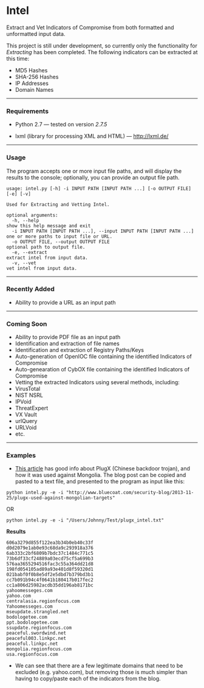 Intel
=====

Extract and Vet Indicators of Compromise from both formatted and unformatted input data.

This project is still under development, so currently only the functionality for *Extracting* has been completed. The following indicators can be extracted at this time:

* MD5 Hashes
* SHA-256 Hashes
* IP Addresses
* Domain Names

-----

### Requirements

* Python 2.7  —  tested on version *2.7.5*

* lxml (library for processing XML and HTML)  —  http://lxml.de/

-----

### Usage

The program accepts one or more input file paths, and will display the results to the console; optionally, you can provide an output file path.

```
usage: intel.py [-h] -i INPUT PATH [INPUT PATH ...] [-o OUTPUT FILE] [-e] [-v]

Used for Extracting and Vetting Intel.

optional arguments:
  -h, --help                                                           show this help message and exit
  -i INPUT PATH [INPUT PATH ...], --input INPUT PATH [INPUT PATH ...]  one or more paths to input file or URL.
  -o OUTPUT FILE, --output OUTPUT FILE                                 optional path to output file.
  -e, --extract                                                        extract intel from input data.
  -v, --vet                                                            vet intel from input data.
```

----

### Recently Added
* Ability to provide a URL as an input path


----

### Coming Soon

* Ability to provide PDF file as an input path
* Identification and extraction of file names
* Identification and extraction of Registry Paths/Keys
* Auto-generation of OpenIOC file containing the identified Indicators of Compromise
* Auto-genearation of CybOX file containing the identified Indicators of Compromise
* Vetting the extracted Indicators using several methods, including:
 * VirusTotal
 * NIST NSRL
 * IPVoid
 * ThreatExpert
 * VX Vault
 * urlQuery
 * URLVoid
 * etc.

----

### Examples

* [This article](http://www.bluecoat.com/security-blog/2013-11-25/plugx-used-against-mongolian-targets) has good info about PlugX (Chinese backdoor trojan), and how it was used against Mongolia. The blog post can be copied and pasted to a text file, and presented to the program as input like this:

 ```
python intel.py -e -i "http://www.bluecoat.com/security-blog/2013-11-25/plugx-used-against-mongolian-targets"
 ```
 
 OR

 ```
python intel.py -e -i "/Users/Johnny/Test/plugx_intel.txt"
 ```

 **Results**

 ```
606a3279d855f122ea3b34b0eb40c33f
d0d2079e1ab0e93c68da9c293918a376
6ab333c2bf6809b7bdc37c1484c771c5
73b6df33cf24889a03ecd75cf5a699b3
576aa3655294516fac3c55a364dd21d8
198fd054105ad89a93e401d8f59320d1
021babf0f0b8e5df2e5dbd7b379bd3b1
cc7b091b94c4f0641b180417b017fec2
cc1a806d25982acdb35dd196ab8171bc
yahoomesseges.com
yahoo.com
centralasia.regionfocus.com
Yahoomesseges.com
mseupdate.strangled.net
bodologetee.com
ppt.bodologetee.com
ssupdate.regionfocus.com
peaceful.swordwind.net
peaceful003.linkpc.net
peaceful.linkpc.net
mongolia.regionfocus.com
usa.regionfocus.com
 ```
 * We can see that there are a few legitimate domains that need to be excluded (e.g. yahoo.com), but removing those is much simpler than having to copy/paste each of the indicators from the blog.

